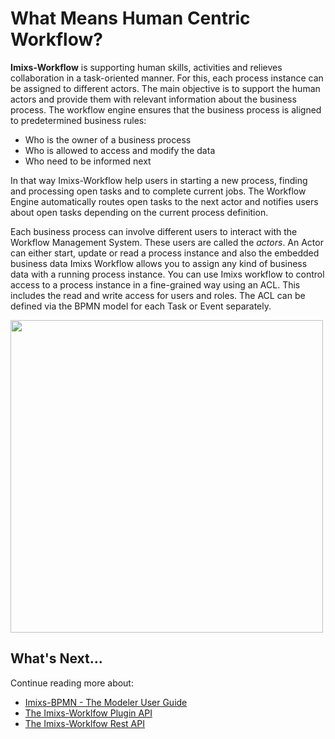 # What Means Human Centric Workflow?

**Imixs-Workflow** is supporting human skills, activities and relieves collaboration in a task-oriented manner. For this, each process instance can be assigned to different actors. 
The main objective is to support the human actors and provide them with relevant information about the business process. The workflow engine ensures that the business process is aligned to predetermined business rules:
 
  * Who is the owner of a business process
  * Who is allowed to access and modify the data
  * Who need to be informed next
  
In that way Imixs-Workflow help users in starting a new process, finding and processing open tasks and to complete current jobs. The Workflow Engine automatically routes open tasks to the next actor and notifies users about open tasks depending on the current process definition. 

Each business process can involve different users to interact with the Workflow Management System.
These users are called the *actors*. An Actor can either start, update or read a process instance and also the embedded business data
Imixs Workflow allows you to assign any kind of business data with a running process instance.
You can use Imixs workflow to control access to a process instance in a fine-grained way using an ACL. This includes the read and write access for users and roles. The ACL can be defined via the BPMN model for each Task or Event separately. 

<img src="../images/bpmn-example02.png" width="500px" />
 
## What's Next...

Continue reading more about:

 * [Imixs-BPMN - The Modeler User Guide](./modelling/index.html)
 * [The Imixs-Worklfow Plugin API](./engine/plugins/index.html)
 * [The Imixs-Worklfow Rest API](./restapi/index.html)